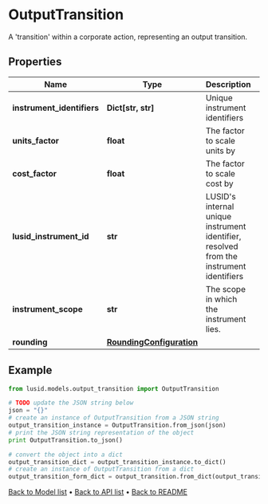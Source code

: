 # OutputTransition

A 'transition' within a corporate action, representing an output transition.

## Properties
Name | Type | Description | Notes
------------ | ------------- | ------------- | -------------
**instrument_identifiers** | **Dict[str, str]** | Unique instrument identifiers | 
**units_factor** | **float** | The factor to scale units by | 
**cost_factor** | **float** | The factor to scale cost by | 
**lusid_instrument_id** | **str** | LUSID&#39;s internal unique instrument identifier, resolved from the instrument identifiers | [optional] [readonly] 
**instrument_scope** | **str** | The scope in which the instrument lies. | [optional] [readonly] 
**rounding** | [**RoundingConfiguration**](RoundingConfiguration.md) |  | [optional] 

## Example

```python
from lusid.models.output_transition import OutputTransition

# TODO update the JSON string below
json = "{}"
# create an instance of OutputTransition from a JSON string
output_transition_instance = OutputTransition.from_json(json)
# print the JSON string representation of the object
print OutputTransition.to_json()

# convert the object into a dict
output_transition_dict = output_transition_instance.to_dict()
# create an instance of OutputTransition from a dict
output_transition_form_dict = output_transition.from_dict(output_transition_dict)
```
[Back to Model list](../README.md#documentation-for-models) &#8226; [Back to API list](../README.md#documentation-for-api-endpoints) &#8226; [Back to README](../README.md)



